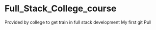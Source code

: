 # Full_Stack_College_course
Provided by college to get train in full stack development
My first git Pull
